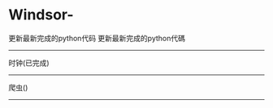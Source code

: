 # Windsor-
更新最新完成的python代码
更新最新完成的python代碼
_________________________________________________________________________________________________________________________________________
时钟(已完成)


__________________________________________________________________________________________________________________________________________
爬虫()


_________________________________________________________________________________________________________________________________________
